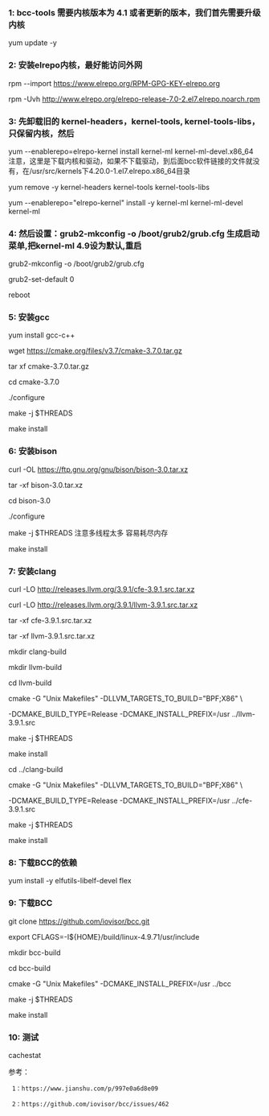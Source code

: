 ### 1:  bcc-tools 需要内核版本为 4.1 或者更新的版本，我们首先需要升级内核

yum update -y

### 2: 安装elrepo内核，最好能访问外网

rpm --import https://www.elrepo.org/RPM-GPG-KEY-elrepo.org

rpm -Uvh http://www.elrepo.org/elrepo-release-7.0-2.el7.elrepo.noarch.rpm

### 3: 先卸载旧的 kernel-headers，kernel-tools, kernel-tools-libs，只保留内核，然后
yum --enablerepo=elrepo-kernel install kernel-ml   kernel-ml-devel.x86_64
注意，这里是下载内核和驱动，如果不下载驱动，到后面bcc软件链接的文件就没有，在/usr/src/kernels下4.20.0-1.el7.elrepo.x86_64目录

yum remove -y kernel-headers kernel-tools kernel-tools-libs

yum --enablerepo="elrepo-kernel" install -y kernel-ml kernel-ml-devel kernel-ml

### 4: 然后设置：grub2-mkconfig -o /boot/grub2/grub.cfg 生成启动菜单,把kernel-ml 4.9设为默认,重启

grub2-mkconfig -o /boot/grub2/grub.cfg

grub2-set-default 0

reboot

### 5: 安装gcc

yum install gcc-c++

wget https://cmake.org/files/v3.7/cmake-3.7.0.tar.gz

tar xf cmake-3.7.0.tar.gz

cd cmake-3.7.0

./configure

make -j $THREADS

make install

### 6: 安装bison

curl -OL https://ftp.gnu.org/gnu/bison/bison-3.0.tar.xz

tar -xf bison-3.0.tar.xz

cd bison-3.0

./configure

make -j $THREADS  注意多线程太多 容易耗尽内存


make install

### 7: 安装clang

curl -LO http://releases.llvm.org/3.9.1/cfe-3.9.1.src.tar.xz

curl -LO http://releases.llvm.org/3.9.1/llvm-3.9.1.src.tar.xz

tar -xf cfe-3.9.1.src.tar.xz

tar -xf llvm-3.9.1.src.tar.xz

mkdir clang-build

mkdir llvm-build

cd llvm-build

cmake -G "Unix Makefiles" -DLLVM_TARGETS_TO_BUILD="BPF;X86" \

  -DCMAKE_BUILD_TYPE=Release -DCMAKE_INSTALL_PREFIX=/usr ../llvm-3.9.1.src
  
make -j $THREADS

make install


cd ../clang-build

cmake -G "Unix Makefiles" -DLLVM_TARGETS_TO_BUILD="BPF;X86" \

  -DCMAKE_BUILD_TYPE=Release -DCMAKE_INSTALL_PREFIX=/usr ../cfe-3.9.1.src

make -j $THREADS

make install

### 8: 下载BCC的依赖

yum install -y elfutils-libelf-devel flex

### 9: 下载BCC

git clone https://github.com/iovisor/bcc.git

export CFLAGS=-I${HOME}/build/linux-4.9.71/usr/include

mkdir bcc-build

cd bcc-build

cmake -G "Unix Makefiles" -DCMAKE_INSTALL_PREFIX=/usr ../bcc

make -j $THREADS

make install

### 10: 测试

cachestat


参考：

     1：https://www.jianshu.com/p/997e0a6d8e09

     2：https://github.com/iovisor/bcc/issues/462
